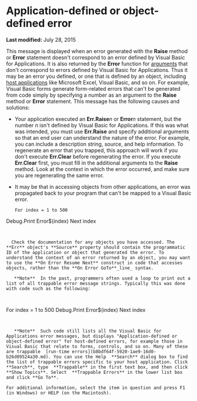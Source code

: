 
# Application-defined or object-defined error

 **Last modified:** July 28, 2015

This message is displayed when an error generated with the  **Raise** method or **Error** statement doesn't correspond to an error defined by Visual Basic for Applications. It is also returned by the **Error** function for [arguments](b8bdf64f-5920-1ae9-16d0-b26d09524a30.md) that don't correspond to errors defined by Visual Basic for Applications. Thus it may be an error you defined, or one that is defined by an object, including [host applications](b8bdf64f-5920-1ae9-16d0-b26d09524a30.md) like Microsoft Excel, Visual Basic, and so on. For example, Visual Basic forms generate form-related errors that can't be generated from code simply by specifying a number as an argument to the **Raise** method or **Error** statement. This message has the following causes and solutions:




- Your application executed an  **Err.Raise**_n_ or **Error**_n_ statement, but the number _n_ isn't defined by Visual Basic for Applications. If this was what was intended, you must use **Err.Raise** and specify additional arguments so that an end user can understand the nature of the error. For example, you can include a description string, source, and help information. To regenerate an error that you trapped, this approach will work if you don't execute **Err.Clear** before regenerating the error. If you execute **Err.Clear** first, you must fill in the additional arguments to the **Raise** method. Look at the context in which the error occurred, and make sure you are regenerating the same error.
    
- It may be that in accessing objects from other applications, an error was propagated back to your program that can't be mapped to a Visual Basic error.
    
  ```
  For index = 1 to 500 
Debug.Print Error$(index) 
Next index 

  ```


    Check the documentation for any objects you have accessed. The  **Err** object's **Source** property should contain the programmatic ID of the application or object that generated the error. To understand the context of an error returned by an object, you may want to use the **On Error Resume Next** construct in code that accesses objects, rather than the **On Error GoTo**_line_ syntax.
    
     **Note**  In the past, programmers often used a loop to print out a list of all trappable error message strings. Typically this was done with code such as the following:



  ```
  For index = 1 to 500
Debug.Print Error$(index)
Next index

  ```


     **Note**  Such code still lists all the Visual Basic for Applications error messages, but displays "Application-defined or object-defined error" for host-defined errors, for example those in Visual Basic that relate to forms, controls, and so on. Many of these are trappable  [run-time errors](b8bdf64f-5920-1ae9-16d0-b26d09524a30.md). You can use the Help  **Search** dialog box to find the list of trappable errors specific to your host application. Click **Search**, type  **Trappable** in the first text box, and then click **Show Topics**. Select  **Trappable Errors** in the lower list box and click **Go To**.

For additional information, select the item in question and press F1 (in Windows) or HELP (on the Macintosh).
